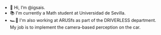 - 👋 Hi, I’m @igsais.
- 📚 I'm currently a Math student at Universidad de Sevilla.
- 🏎️💨 I'm also working at ARUSfs as part of the DRIVERLESS department. My job is to implement the camera-based perception on the car.

<!---
igsais/igsais is a ✨ special ✨ repository because its `README.md` (this file) appears on your GitHub profile.
You can click the Preview link to take a look at your changes.
--->
